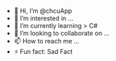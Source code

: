 - 👋 Hi, I’m @chcuApp
- 👀 I’m interested in ...
- 🌱 I’m currently learning > C#
- 💞️ I’m looking to collaborate on ...
- 📫 How to reach me ...
- ⚡ Fun fact: Sad Fact

<!---
chcuApp/chcuApp is a ✨ special ✨ repository because its `README.md` (this file) appears on your GitHub profile.
You can click the Preview link to take a look at your changes.
--->
